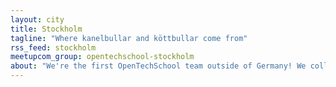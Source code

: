 ```yaml
---
layout: city
title: Stockholm
tagline: "Where kanelbullar and köttbullar come from"
rss_feed: stockholm
meetupcom_group: opentechschool-stockholm
about: "We're the first OpenTechSchool team outside of Germany! We collaborate with a network of co-working spaces, start-ups, schools and institutions to organize our events and we're currently collaborating with KTH (Royal Institute of Technology) and KKH (Royal Institute of Art) to create a university-powered hacker space in town."
---
```




